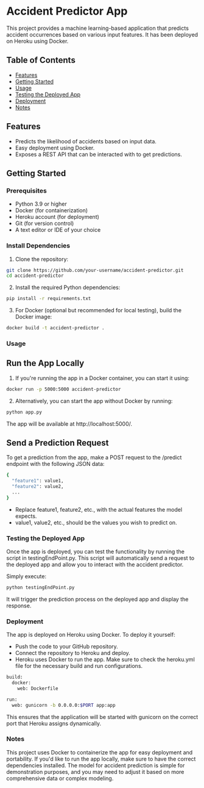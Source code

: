 # Accident Predictor App

This project provides a machine learning-based application that predicts accident occurrences based on various input features. It has been deployed on Heroku using Docker.

## Table of Contents

- [Features](#features)
- [Getting Started](#getting-started)
- [Usage](#usage)
- [Testing the Deployed App](#testing-the-deployed-app)
- [Deployment](#deployment)
- [Notes](#notes)

## Features

- Predicts the likelihood of accidents based on input data.
- Easy deployment using Docker.
- Exposes a REST API that can be interacted with to get predictions.

## Getting Started

### Prerequisites

- Python 3.9 or higher
- Docker (for containerization)
- Heroku account (for deployment)
- Git (for version control)
- A text editor or IDE of your choice

### Install Dependencies

1. Clone the repository:

```bash
git clone https://github.com/your-username/accident-predictor.git
cd accident-predictor
```
2. Install the required Python dependencies:

```bash
pip install -r requirements.txt
```

3. For Docker (optional but recommended for local testing), build the Docker image:

```bash
docker build -t accident-predictor .
```

### Usage 

## Run the App Locally

1. If you're running the app in a Docker container, you can start it using:

```bash
docker run -p 5000:5000 accident-predictor
```

2. Alternatively, you can start the app without Docker by running:

```bash
python app.py
```
The app will be available at http://localhost:5000/.

## Send a Prediction Request

To get a prediction from the app, make a POST request to the /predict endpoint with the following JSON data:

```bash
{
  "feature1": value1,
  "feature2": value2,
  ...
}
```
- Replace feature1, feature2, etc., with the actual features the model expects.
- value1, value2, etc., should be the values you wish to predict on.

### Testing the Deployed App

Once the app is deployed, you can test the functionality by running the script in testingEndPoint.py. This script will automatically send a request to the deployed app and allow you to interact with the accident predictor.

Simply execute:

```bash
python testingEndPoint.py
```
It will trigger the prediction process on the deployed app and display the response.

### Deployment

The app is deployed on Heroku using Docker. To deploy it yourself:

- Push the code to your GitHub repository.
- Connect the repository to Heroku and deploy.
- Heroku uses Docker to run the app. Make sure to check the heroku.yml file for the necessary build and run configurations.

```bash
build:
  docker:
    web: Dockerfile

run:
  web: gunicorn -b 0.0.0.0:$PORT app:app
```
This ensures that the application will be started with gunicorn on the correct port that Heroku assigns dynamically.

### Notes

This project uses Docker to containerize the app for easy deployment and portability.
If you'd like to run the app locally, make sure to have the correct dependencies installed.
The model for accident prediction is simple for demonstration purposes, and you may need to adjust it based on more comprehensive data or complex modeling.




